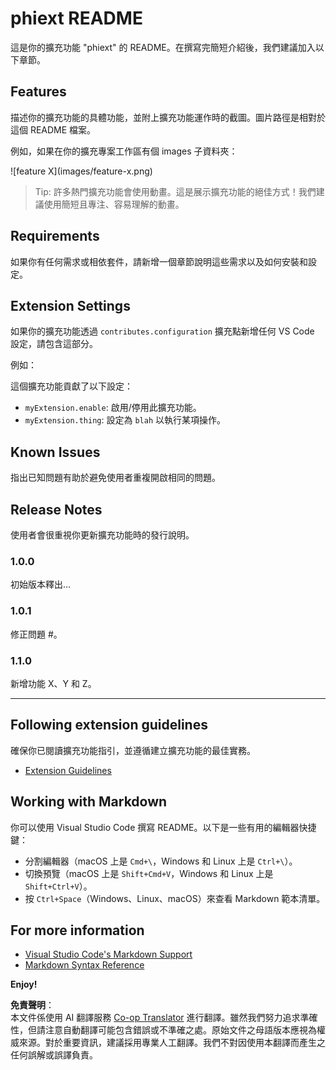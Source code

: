 <!--
CO_OP_TRANSLATOR_METADATA:
{
  "original_hash": "63e2d8f5b452d7842ae393f19ad812c5",
  "translation_date": "2025-05-08T06:46:44+00:00",
  "source_file": "code/09.UpdateSamples/Aug/vscode/phiext/README.md",
  "language_code": "tw"
}
-->
# phiext README

這是你的擴充功能 "phiext" 的 README。在撰寫完簡短介紹後，我們建議加入以下章節。

## Features

描述你的擴充功能的具體功能，並附上擴充功能運作時的截圖。圖片路徑是相對於這個 README 檔案。

例如，如果在你的擴充專案工作區有個 images 子資料夾：

\!\[feature X\]\(images/feature-x.png\)

> Tip: 許多熱門擴充功能會使用動畫。這是展示擴充功能的絕佳方式！我們建議使用簡短且專注、容易理解的動畫。

## Requirements

如果你有任何需求或相依套件，請新增一個章節說明這些需求以及如何安裝和設定。

## Extension Settings

如果你的擴充功能透過 `contributes.configuration` 擴充點新增任何 VS Code 設定，請包含這部分。

例如：

這個擴充功能貢獻了以下設定：

* `myExtension.enable`: 啟用/停用此擴充功能。
* `myExtension.thing`: 設定為 `blah` 以執行某項操作。

## Known Issues

指出已知問題有助於避免使用者重複開啟相同的問題。

## Release Notes

使用者會很重視你更新擴充功能時的發行說明。

### 1.0.0

初始版本釋出...

### 1.0.1

修正問題 #。

### 1.1.0

新增功能 X、Y 和 Z。

---

## Following extension guidelines

確保你已閱讀擴充功能指引，並遵循建立擴充功能的最佳實務。

* [Extension Guidelines](https://code.visualstudio.com/api/references/extension-guidelines)

## Working with Markdown

你可以使用 Visual Studio Code 撰寫 README。以下是一些有用的編輯器快捷鍵：

* 分割編輯器（macOS 上是 `Cmd+\`，Windows 和 Linux 上是 `Ctrl+\`）。
* 切換預覽（macOS 上是 `Shift+Cmd+V`，Windows 和 Linux 上是 `Shift+Ctrl+V`）。
* 按 `Ctrl+Space`（Windows、Linux、macOS）來查看 Markdown 範本清單。

## For more information

* [Visual Studio Code's Markdown Support](http://code.visualstudio.com/docs/languages/markdown)
* [Markdown Syntax Reference](https://help.github.com/articles/markdown-basics/)

**Enjoy!**

**免責聲明**：  
本文件係使用 AI 翻譯服務 [Co-op Translator](https://github.com/Azure/co-op-translator) 進行翻譯。雖然我們努力追求準確性，但請注意自動翻譯可能包含錯誤或不準確之處。原始文件之母語版本應視為權威來源。對於重要資訊，建議採用專業人工翻譯。我們不對因使用本翻譯而產生之任何誤解或誤譯負責。